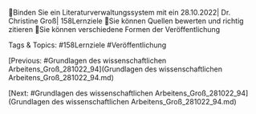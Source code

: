Binden Sie ein 
Literaturverwaltungssystem mit ein
28.10.2022| Dr. Christine Groß| 158Lernziele
Sie können Quellen bewerten und richtig zitieren
Sie können verschiedene Formen der Veröffentlichung 

   Tags & Topics:
   #158Lernziele
   #Veröffentlichung

[Previous: #Grundlagen des wissenschaftlichen Arbeitens_Groß_281022_94](Grundlagen des wissenschaftlichen Arbeitens_Groß_281022_94.md)

[Next: #Grundlagen des wissenschaftlichen Arbeitens_Groß_281022_94](Grundlagen des wissenschaftlichen Arbeitens_Groß_281022_94.md)